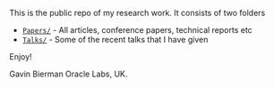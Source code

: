 This is the public repo of my research work. It consists of two folders

- [`Papers/`]("./Papers/") - All articles, conference papers, technical reports etc
- [`Talks/`]("tree/master/Talks")  - Some of the recent talks that I have given 

Enjoy!

Gavin Bierman
Oracle Labs, UK.
